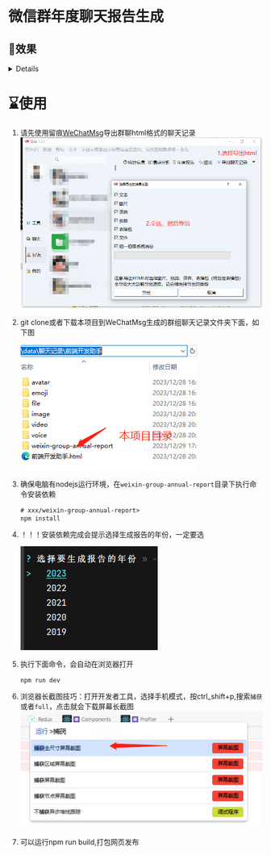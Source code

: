 # 微信群年度聊天报告生成


## 🥤效果

<details>
<img src="https://xue.ccy1994.top/img/20240102-164853.png" title="群聊年度聊天报告" width="500"/>
</details>

# ⌛使用
1. 请先使用留痕[WeChatMsg](https://github.com/LC044/WeChatMsg)导出群聊html格式的聊天记录
   ![img.png](docs/img4.png)
2. git clone或者下载本项目到WeChatMsg生成的群组聊天记录文件夹下面，如下图

   ![./docs/img.png](./docs/img.png)
3. 确保电脑有nodejs运行环境，在`weixin-group-annual-report`目录下执行命令安装依赖
    ```shell
    # xxx/weixin-group-annual-report>
    npm install
    ```
4. ！！！安装依赖完成会提示选择生成报告的年份，一定要选

    ![img.png](docs/img2.png)

5. 执行下面命令，会自动在浏览器打开
    ```shell
    npm run dev
    ```
6. 浏览器长截图技巧：打开开发者工具，选择手机模式，按ctrl_shift+p,搜索`捕获`或者`full`，点击就会下载屏幕长截图
   ![img.png](docs/img3.png)

7. 可以运行npm run build,打包网页发布

